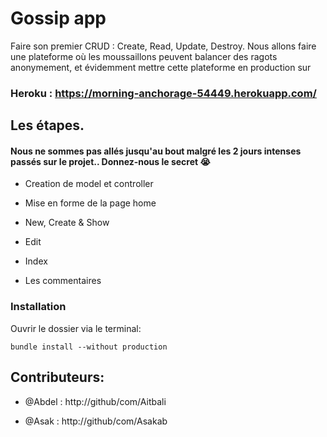 # Gossip app

Faire son premier CRUD : Create, Read, Update, Destroy. Nous allons faire une plateforme où les moussaillons peuvent balancer des ragots anonymement, et évidemment mettre cette plateforme en production sur 
### Heroku : https://morning-anchorage-54449.herokuapp.com/

## Les étapes. 

#### Nous ne sommes pas allés jusqu'au bout malgré les 2 jours intenses passés sur le projet.. Donnez-nous le secret 😭 

* Creation de model et controller

* Mise en forme de la page home

* New, Create & Show

* Edit

* Index

* Les commentaires

### Installation

Ouvrir le dossier via le terminal:

```
bundle install --without production
```






## Contributeurs:


* @Abdel : http://github/com/Aitbali

* @Asak : http://github/com/Asakab
